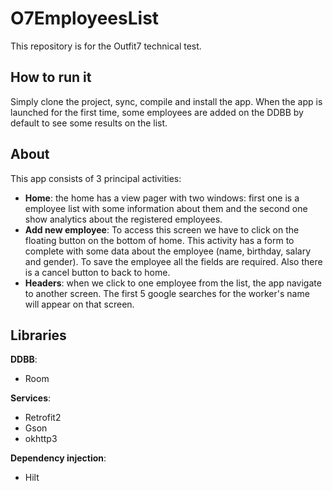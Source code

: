 # O7EmployeesList
This repository is for the Outfit7 technical test.

## How to run it
Simply clone the project, sync, compile and install the app.
When the app is launched for the first time, some employees are added on the DDBB by default to see some results on the list. 

## About
This app consists of 3 principal activities:
- **Home**: the home has a view pager with two windows: first one is a employee list with some information about them and the second one show analytics about the registered employees. 
- **Add new employee**: To access this screen we have to click on the floating button on the bottom of home. This activity has a form to complete with some data about the employee (name, birthday, salary and gender). To save the employee all the fields are required. Also there is a cancel button to back to home. 
- **Headers**: when we click to one employee from the list, the app navigate to another screen. The first 5 google searches for the worker's name will appear on that screen. 

## Libraries
**DDBB**:
- Room

**Services**:
- Retrofit2
- Gson
- okhttp3

**Dependency injection**:
- Hilt
